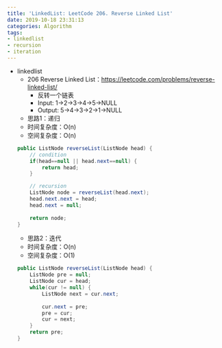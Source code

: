 ```yaml
---
title: 'LinkedList: LeetCode 206. Reverse Linked List'
date: 2019-10-18 23:31:13
categories: Algorithm
tags: 
- linkedlist
- recursion
- iteration
---
```


- linkedlist
    - 206 Reverse Linked List：https://leetcode.com/problems/reverse-linked-list/
        - 反转一个链表
        - Input: 1->2->3->4->5->NULL
        - Output: 5->4->3->2->1->NULL
        <!-- more -->
    - 思路1：递归
    - 时间复杂度：O(n)
    - 空间复杂度：O(n)
    ```java
    public ListNode reverseList(ListNode head) {
        // condition
        if(head==null || head.next==null) {
            return head;
        }

        // recursion
        ListNode node = reverseList(head.next);
        head.next.next = head;
        head.next = null;
        
        return node;
    }
    ```
    - 思路2：迭代
    - 时间复杂度：O(n)
    - 空间复杂度：O(1)
    ```java
    public ListNode reverseList(ListNode head) {
        ListNode pre = null;
        ListNode cur = head;
        while(cur != null) {
            ListNode next = cur.next;
            
            cur.next = pre;
            pre = cur;
            cur = next;
        }
        return pre;
    }
    ```
